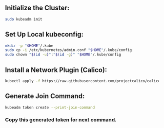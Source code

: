 ## Initialize the Cluster:
```bash
sudo kubeadm init
```
## Set Up Local kubeconfig:
```bash
mkdir -p "$HOME"/.kube
sudo cp -i /etc/kubernetes/admin.conf "$HOME"/.kube/config
sudo chown "$(id -u)":"$(id -g)" "$HOME"/.kube/config
```

## Install a Network Plugin (Calico):
```bash
kubectl apply -f https://raw.githubusercontent.com/projectcalico/calico/v3.26.0/manifests/calico.yaml
```

## Generate Join Command:
```bash
kubeadm token create --print-join-command
```
### Copy this generated token for next command.
